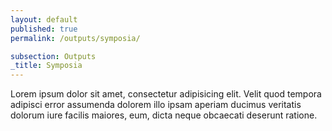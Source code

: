 ```yaml
---
layout: default
published: true
permalink: /outputs/symposia/

subsection: Outputs
_title: Symposia
---
```

Lorem ipsum dolor sit amet, consectetur adipisicing elit. Velit quod tempora adipisci error assumenda dolorem illo ipsam aperiam ducimus veritatis dolorum iure facilis maiores, eum, dicta neque obcaecati deserunt ratione.